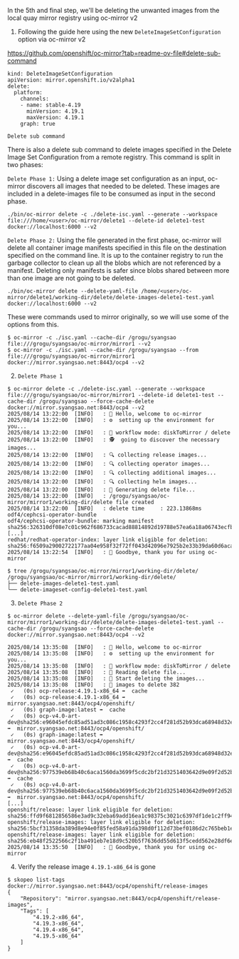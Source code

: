 In the 5th and final step, we'll be deleting the unwanted images from the local quay mirror registry using oc-mirror v2

1.  Following the guide here using the new `DeleteImageSetConfiguration` option via oc-mirror v2

https://github.com/openshift/oc-mirror?tab=readme-ov-file#delete-sub-command

```
kind: DeleteImageSetConfiguration
apiVersion: mirror.openshift.io/v2alpha1
delete:
  platform:
    channels:
    - name: stable-4.19
      minVersion: 4.19.1
      maxVersion: 4.19.1
    graph: true
```

`Delete sub command`

There is also a delete sub command to delete images specified in the Delete Image Set Configuration from a remote registry. This command is split in two phases:

`Delete Phase 1:` Using a delete image set configuration as an input, oc-mirror discovers all images that needed to be deleted. These images are included in a delete-images file to be consumed as input in the second phase.

```
./bin/oc-mirror delete -c ./delete-isc.yaml --generate --workspace file:///home/<user>/oc-mirror/delete1 --delete-id delete1-test docker://localhost:6000 --v2
```

`Delete Phase 2:` Using the file generated in the first phase, oc-mirror will delete all container image manifests specified in this file on the destination specified on the command line. It is up to the container registry to run the garbage collector to clean up all the blobs which are not referenced by a manifest. Deleting only manifests is safer since blobs shared between more than one image are not going to be deleted.

```
./bin/oc-mirror delete --delete-yaml-file /home/<user>/oc-mirror/delete1/working-dir/delete/delete-images-delete1-test.yaml docker://localhost:6000 --v2
```

These were commands used to mirror originally, so we will use some of the options from this.

```
$ oc-mirror -c ./isc.yaml --cache-dir /grogu/syangsao file:///grogu/syangsao/oc-mirror/mirror1 --v2
$ oc-mirror -c ./isc.yaml --cache-dir /grogu/syangsao --from file:///grogu/syangsao/oc-mirror/mirror1 docker://mirror.syangsao.net:8443/ocp4 --v2
```

2.  `Delete Phase 1` 

```
$ oc-mirror delete -c ./delete-isc.yaml --generate --workspace file:///grogu/syangsao/oc-mirror/mirror1 --delete-id delete1-test --cache-dir /grogu/syangsao --force-cache-delete docker://mirror.syangsao.net:8443/ocp4 --v2
2025/08/14 13:22:00  [INFO]   : 👋 Hello, welcome to oc-mirror
2025/08/14 13:22:00  [INFO]   : ⚙️  setting up the environment for you...
2025/08/14 13:22:00  [INFO]   : 🔀 workflow mode: diskToMirror / delete
2025/08/14 13:22:00  [INFO]   : 🕵  going to discover the necessary images...
2025/08/14 13:22:00  [INFO]   : 🔍 collecting release images...
2025/08/14 13:22:00  [INFO]   : 🔍 collecting operator images...
2025/08/14 13:22:00  [INFO]   : 🔍 collecting additional images...
2025/08/14 13:22:00  [INFO]   : 🔍 collecting helm images...
2025/08/14 13:22:00  [INFO]   : 📄 Generating delete file...
2025/08/14 13:22:00  [INFO]   : /grogu/syangsao/oc-mirror/mirror1/working-dir/delete file created
2025/08/14 13:22:00  [INFO]   : delete time     : 223.13868ms
odf4/cephcsi-operator-bundle
odf4/cephcsi-operator-bundle: marking manifest sha256:326310df08e7c01c962f686733cacad88814892d19788e57ea6a18a06743ecfb 
[...]
redhat/redhat-operator-index: layer link eligible for deletion: sha256:f6509a29002722177aa04e958f32f72ff043d42096e7925b2e33b39da60d6aca
2025/08/14 13:22:54  [INFO]   : 👋 Goodbye, thank you for using oc-mirror

$ tree /grogu/syangsao/oc-mirror/mirror1/working-dir/delete/
/grogu/syangsao/oc-mirror/mirror1/working-dir/delete/
├── delete-images-delete1-test.yaml
└── delete-imageset-config-delete1-test.yaml
```

3.  `Delete Phase 2`

```
$ oc-mirror delete --delete-yaml-file /grogu/syangsao/oc-mirror/mirror1/working-dir/delete/delete-images-delete1-test.yaml --cache-dir /grogu/syangsao --force-cache-delete docker://mirror.syangsao.net:8443/ocp4 --v2

2025/08/14 13:35:08  [INFO]   : 👋 Hello, welcome to oc-mirror
2025/08/14 13:35:08  [INFO]   : ⚙️  setting up the environment for you...
2025/08/14 13:35:08  [INFO]   : 🔀 workflow mode: diskToMirror / delete
2025/08/14 13:35:08  [INFO]   : 👀 Reading delete file...
2025/08/14 13:35:08  [INFO]   : 🚀 Start deleting the images...
2025/08/14 13:35:08  [INFO]   : 📌 images to delete 382 
 ✓   (0s) ocp-release:4.19.1-x86_64 ➡️  cache 
 ✓   (0s) ocp-release:4.19.1-x86_64 ➡️  mirror.syangsao.net:8443/ocp4/openshift/ 
 ✓   (0s) graph-image:latest ➡️  cache 
 ✓   (0s) ocp-v4.0-art-dev@sha256:e96045efdc85ad51ad3c086c1958c4293f2cc4f281d52b93dca68948d32eccea ➡️  mirror.syangsao.net:8443/ocp4/openshift/ 
 ✓   (0s) graph-image:latest ➡️  mirror.syangsao.net:8443/ocp4/openshift/ 
 ✓   (0s) ocp-v4.0-art-dev@sha256:e96045efdc85ad51ad3c086c1958c4293f2cc4f281d52b93dca68948d32eccea ➡️  cache 
 ✓   (0s) ocp-v4.0-art-dev@sha256:977539eb68b40c6aca1560da3699f5cdc2bf21d3251403642d9e09f2d52b88cb ➡️  cache 
 ✓   (0s) ocp-v4.0-art-dev@sha256:977539eb68b40c6aca1560da3699f5cdc2bf21d3251403642d9e09f2d52b88cb ➡️  mirror.syangsao.net:8443/ocp4/openshift/ 
[...]
openshift/release: layer link eligible for deletion: sha256:ffd9f6812856586e3ad9c32eba69add16ea1c98375c3021c6397df1de1c2ff94
openshift/release-images: layer link eligible for deletion: sha256:5bcf31358da389d8e94e0f85fed58a91da398d0f112d73bef0186d2c765beb1e
openshift/release-images: layer link eligible for deletion: sha256:eb48f2522566c2f1ba491eb7e18d9c520b5f7636dd55d613f5cedd562e28df6e
2025/08/14 13:35:50  [INFO]   : 👋 Goodbye, thank you for using oc-mirror
```

4.  Verify the release image `4.19.1-x86_64` is gone

```
$ skopeo list-tags docker://mirror.syangsao.net:8443/ocp4/openshift/release-images
{
    "Repository": "mirror.syangsao.net:8443/ocp4/openshift/release-images",
    "Tags": [
        "4.19.2-x86_64",
        "4.19.3-x86_64",
        "4.19.4-x86_64",
        "4.19.5-x86_64"
    ]
}
```